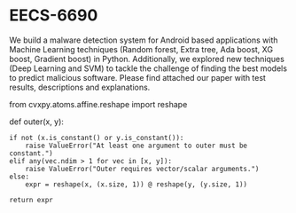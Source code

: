 # EECS-6690
We build a malware detection system for Android based applications with Machine Learning techniques (Random forest, Extra tree, Ada boost, XG boost, Gradient boost) in Python. Additionally, we explored new techniques (Deep Learning and SVM) to tackle the challenge of finding the best models to predict malicious software. Please find attached our paper with test results, descriptions and explanations.

from cvxpy.atoms.affine.reshape import reshape

def outer(x, y):

    if not (x.is_constant() or y.is_constant()):
        raise ValueError("At least one argument to outer must be constant.")
    elif any(vec.ndim > 1 for vec in [x, y]):
        raise ValueError("Outer requires vector/scalar arguments.")
    else:
        expr = reshape(x, (x.size, 1)) @ reshape(y, (y.size, 1))

    return expr
